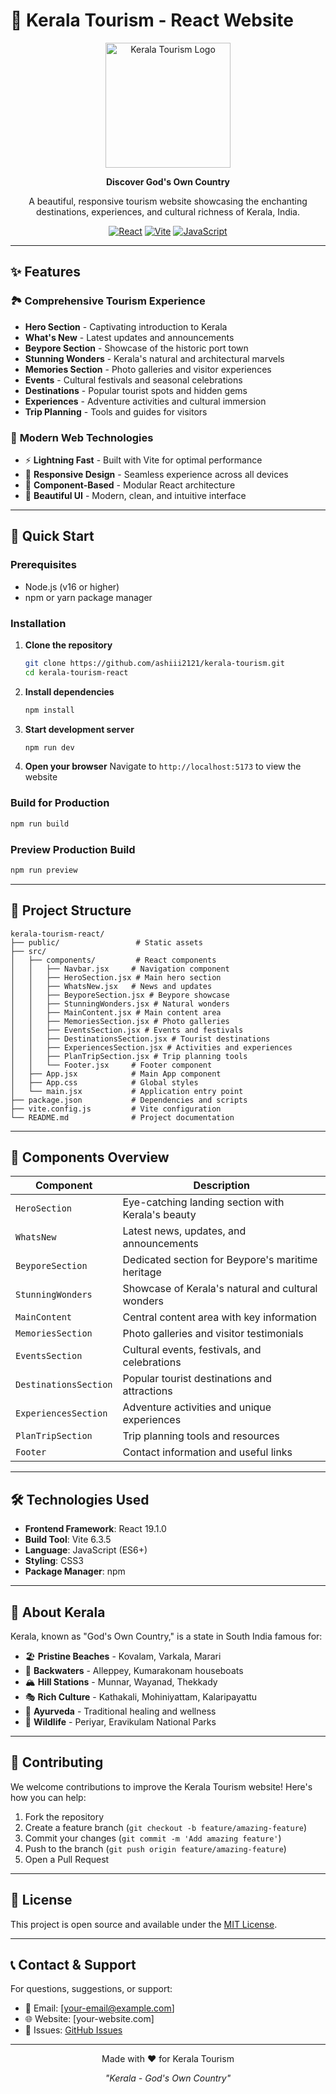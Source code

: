 # 🌴 Kerala Tourism - React Website

<div align="center">
  <img src="https://upload.wikimedia.org/wikipedia/commons/thumb/a/a5/Kerala_God%27s_Own_Country_Logo.svg/1200px-Kerala_God%27s_Own_Country_Logo.svg.png" alt="Kerala Tourism Logo" width="200"/>

**Discover God's Own Country**

A beautiful, responsive tourism website showcasing the enchanting destinations, experiences, and cultural richness of Kerala, India.

[![React](https://img.shields.io/badge/React-19.1.0-61DAFB?style=for-the-badge&logo=react&logoColor=white)](https://reactjs.org/)
[![Vite](https://img.shields.io/badge/Vite-6.3.5-646CFF?style=for-the-badge&logo=vite&logoColor=white)](https://vitejs.dev/)
[![JavaScript](https://img.shields.io/badge/JavaScript-ES6+-F7DF1E?style=for-the-badge&logo=javascript&logoColor=black)](https://developer.mozilla.org/en-US/docs/Web/JavaScript)

</div>

---

## ✨ Features

### 🏞️ **Comprehensive Tourism Experience**

- **Hero Section** - Captivating introduction to Kerala
- **What's New** - Latest updates and announcements
- **Beypore Section** - Showcase of the historic port town
- **Stunning Wonders** - Kerala's natural and architectural marvels
- **Memories Section** - Photo galleries and visitor experiences
- **Events** - Cultural festivals and seasonal celebrations
- **Destinations** - Popular tourist spots and hidden gems
- **Experiences** - Adventure activities and cultural immersion
- **Trip Planning** - Tools and guides for visitors

### 🎨 **Modern Web Technologies**

- ⚡ **Lightning Fast** - Built with Vite for optimal performance
- 📱 **Responsive Design** - Seamless experience across all devices
- 🎯 **Component-Based** - Modular React architecture
- 🎨 **Beautiful UI** - Modern, clean, and intuitive interface

---

## 🚀 Quick Start

### Prerequisites

- Node.js (v16 or higher)
- npm or yarn package manager

### Installation

1. **Clone the repository**

   ```bash
   git clone https://github.com/ashiii2121/kerala-tourism.git
   cd kerala-tourism-react
   ```

2. **Install dependencies**

   ```bash
   npm install
   ```

3. **Start development server**

   ```bash
   npm run dev
   ```

4. **Open your browser**
   Navigate to `http://localhost:5173` to view the website

### Build for Production

```bash
npm run build
```

### Preview Production Build

```bash
npm run preview
```

---

## 📁 Project Structure

```
kerala-tourism-react/
├── public/                 # Static assets
├── src/
│   ├── components/         # React components
│   │   ├── Navbar.jsx     # Navigation component
│   │   ├── HeroSection.jsx # Main hero section
│   │   ├── WhatsNew.jsx   # News and updates
│   │   ├── BeyporeSection.jsx # Beypore showcase
│   │   ├── StunningWonders.jsx # Natural wonders
│   │   ├── MainContent.jsx # Main content area
│   │   ├── MemoriesSection.jsx # Photo galleries
│   │   ├── EventsSection.jsx # Events and festivals
│   │   ├── DestinationsSection.jsx # Tourist destinations
│   │   ├── ExperiencesSection.jsx # Activities and experiences
│   │   ├── PlanTripSection.jsx # Trip planning tools
│   │   └── Footer.jsx     # Footer component
│   ├── App.jsx            # Main App component
│   ├── App.css            # Global styles
│   └── main.jsx           # Application entry point
├── package.json           # Dependencies and scripts
├── vite.config.js         # Vite configuration
└── README.md              # Project documentation
```

---

## 🎯 Components Overview

| Component             | Description                                       |
| --------------------- | ------------------------------------------------- |
| `HeroSection`         | Eye-catching landing section with Kerala's beauty |
| `WhatsNew`            | Latest news, updates, and announcements           |
| `BeyporeSection`      | Dedicated section for Beypore's maritime heritage |
| `StunningWonders`     | Showcase of Kerala's natural and cultural wonders |
| `MainContent`         | Central content area with key information         |
| `MemoriesSection`     | Photo galleries and visitor testimonials          |
| `EventsSection`       | Cultural events, festivals, and celebrations      |
| `DestinationsSection` | Popular tourist destinations and attractions      |
| `ExperiencesSection`  | Adventure activities and unique experiences       |
| `PlanTripSection`     | Trip planning tools and resources                 |
| `Footer`              | Contact information and useful links              |

---

## 🛠️ Technologies Used

- **Frontend Framework**: React 19.1.0
- **Build Tool**: Vite 6.3.5
- **Language**: JavaScript (ES6+)
- **Styling**: CSS3
- **Package Manager**: npm

---

## 🌟 About Kerala

Kerala, known as "God's Own Country," is a state in South India famous for:

- 🏖️ **Pristine Beaches** - Kovalam, Varkala, Marari
- 🌊 **Backwaters** - Alleppey, Kumarakonam houseboats
- 🏔️ **Hill Stations** - Munnar, Wayanad, Thekkady
- 🎭 **Rich Culture** - Kathakali, Mohiniyattam, Kalaripayattu
- 🌿 **Ayurveda** - Traditional healing and wellness
- 🐘 **Wildlife** - Periyar, Eravikulam National Parks

---

## 🤝 Contributing

We welcome contributions to improve the Kerala Tourism website! Here's how you can help:

1. Fork the repository
2. Create a feature branch (`git checkout -b feature/amazing-feature`)
3. Commit your changes (`git commit -m 'Add amazing feature'`)
4. Push to the branch (`git push origin feature/amazing-feature`)
5. Open a Pull Request

---

## 📄 License

This project is open source and available under the [MIT License](LICENSE).

---

## 📞 Contact & Support

For questions, suggestions, or support:

- 📧 Email: [your-email@example.com]
- 🌐 Website: [your-website.com]
- 💬 Issues: [GitHub Issues](https://github.com/ashiii2121/kerala-tourism/issues)

---

<div align="center">
  <p>Made with ❤️ for Kerala Tourism</p>
  <p><em>"Kerala - God's Own Country"</em></p>
</div>
